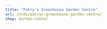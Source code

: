 ```yaml
---
title: "Patry's Greenhouse Garden Centre"
url: /olds/patrys-greenhouse-garden-centre/
shop: Garten-Center
---
```

